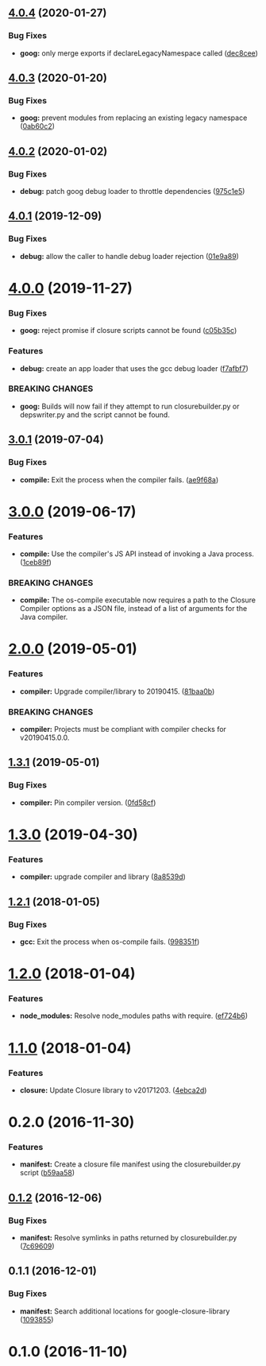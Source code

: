 ## [4.0.4](https://github.com/ngageoint/opensphere-build-closure-helper/compare/v4.0.3...v4.0.4) (2020-01-27)


### Bug Fixes

* **goog:** only merge exports if declareLegacyNamespace called ([dec8cee](https://github.com/ngageoint/opensphere-build-closure-helper/commit/dec8ceeb142ed827a5c34bfc845f40c5d73a1d05))

## [4.0.3](https://github.com/ngageoint/opensphere-build-closure-helper/compare/v4.0.2...v4.0.3) (2020-01-20)


### Bug Fixes

* **goog:** prevent modules from replacing an existing legacy namespace ([0ab60c2](https://github.com/ngageoint/opensphere-build-closure-helper/commit/0ab60c2724a2fc47e2ce2dd7d9099ba97e860fc8))

## [4.0.2](https://github.com/ngageoint/opensphere-build-closure-helper/compare/v4.0.1...v4.0.2) (2020-01-02)


### Bug Fixes

* **debug:** patch goog debug loader to throttle dependencies ([975c1e5](https://github.com/ngageoint/opensphere-build-closure-helper/commit/975c1e556be31c7307d7e5d80d2bb27c3923bde1))

## [4.0.1](https://github.com/ngageoint/opensphere-build-closure-helper/compare/v4.0.0...v4.0.1) (2019-12-09)


### Bug Fixes

* **debug:** allow the caller to handle debug loader rejection ([01e9a89](https://github.com/ngageoint/opensphere-build-closure-helper/commit/01e9a89ad460dfd1aba0fcaa8d889f9f578abb1c))

# [4.0.0](https://github.com/ngageoint/opensphere-build-closure-helper/compare/v3.0.1...v4.0.0) (2019-11-27)


### Bug Fixes

* **goog:** reject promise if closure scripts cannot be found ([c05b35c](https://github.com/ngageoint/opensphere-build-closure-helper/commit/c05b35c1cfaaafb3dfc9abdab510a149def0c758))


### Features

* **debug:** create an app loader that uses the gcc debug loader ([f7afbf7](https://github.com/ngageoint/opensphere-build-closure-helper/commit/f7afbf71fcfdbf8f267397e824003dd5904e4511))


### BREAKING CHANGES

* **goog:** Builds will now fail if they attempt to run closurebuilder.py
or depswriter.py and the script cannot be found.

## [3.0.1](https://github.com/ngageoint/opensphere-build-closure-helper/compare/v3.0.0...v3.0.1) (2019-07-04)


### Bug Fixes

* **compile:** Exit the process when the compiler fails. ([ae9f68a](https://github.com/ngageoint/opensphere-build-closure-helper/commit/ae9f68a))

# [3.0.0](https://github.com/ngageoint/opensphere-build-closure-helper/compare/v2.0.0...v3.0.0) (2019-06-17)


### Features

* **compile:** Use the compiler's JS API instead of invoking a Java process. ([1ceb89f](https://github.com/ngageoint/opensphere-build-closure-helper/commit/1ceb89f))


### BREAKING CHANGES

* **compile:** The os-compile executable now requires a path to the Closure Compiler options as a JSON file, instead of a list of arguments for the Java compiler.

# [2.0.0](https://github.com/ngageoint/opensphere-build-closure-helper/compare/v1.3.1...v2.0.0) (2019-05-01)


### Features

* **compiler:** Upgrade compiler/library to 20190415. ([81baa0b](https://github.com/ngageoint/opensphere-build-closure-helper/commit/81baa0b))


### BREAKING CHANGES

* **compiler:** Projects must be compliant with compiler checks for v20190415.0.0.

## [1.3.1](https://github.com/ngageoint/opensphere-build-closure-helper/compare/v1.3.0...v1.3.1) (2019-05-01)


### Bug Fixes

* **compiler:** Pin compiler version. ([0fd58cf](https://github.com/ngageoint/opensphere-build-closure-helper/commit/0fd58cf))

# [1.3.0](https://github.com/ngageoint/opensphere-build-closure-helper/compare/v1.2.1...v1.3.0) (2019-04-30)


### Features

* **compiler:** upgrade compiler and library ([8a8539d](https://github.com/ngageoint/opensphere-build-closure-helper/commit/8a8539d))

<a name="1.2.1"></a>
## [1.2.1](https://github.com/ngageoint/opensphere-build-closure-helper/compare/v1.2.0...v1.2.1) (2018-01-05)


### Bug Fixes

* **gcc:** Exit the process when os-compile fails. ([998351f](https://github.com/ngageoint/opensphere-build-closure-helper/commit/998351f))

<a name="1.2.0"></a>
# [1.2.0](https://github.com/ngageoint/opensphere-build-closure-helper/compare/v1.1.0...v1.2.0) (2018-01-04)


### Features

* **node_modules:** Resolve node_modules paths with require. ([ef724b6](https://github.com/ngageoint/opensphere-build-closure-helper/commit/ef724b6))

<a name="1.1.0"></a>
# [1.1.0](https://github.com/ngageoint/opensphere-build-closure-helper/compare/v1.0.0...v1.1.0) (2018-01-04)


### Features

* **closure:** Update Closure library to v20171203. ([4ebca2d](https://github.com/ngageoint/opensphere-build-closure-helper/commit/4ebca2d))

<a name="0.2.0"></a>
# 0.2.0 (2016-11-30)

### Features

* **manifest:** Create a closure file manifest using the closurebuilder.py script ([b59aa58](https://gitlab.devops.geointservices.io/uncanny-cougar/bits-closure-helper/commit/b59aa58))



<a name="0.1.2"></a>
## [0.1.2](http://git.stwan.bits:7999/wv/bits-closure-helper/compare/v0.1.1...v0.1.2) (2016-12-06)


### Bug Fixes

* **manifest:** Resolve symlinks in paths returned by closurebuilder.py ([7c69609](http://git.stwan.bits:7999/wv/bits-closure-helper/commits/7c69609))



<a name="0.1.1"></a>
## 0.1.1 (2016-12-01)


### Bug Fixes

* **manifest:** Search additional locations for google-closure-library ([1093855](http://git.stwan.bits:7999/wv/bits-closure-helper/commits/1093855))


<a name="0.1.0"></a>
# 0.1.0 (2016-11-10)

